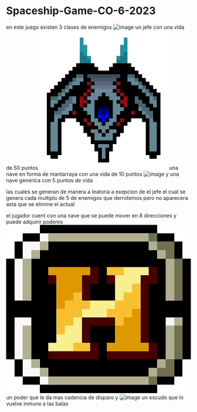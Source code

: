 # Spaceship-Game-CO-6-2023
en este juego existen 3 clases de enemigos 
![image](https://github.com/CarlosDiazD/Spaceship-Game-CO-6-2023/assets/139479569/444a51ca-d68d-4109-9993-47ff4a597170)
un jefe con una vida de 50 puntos 
![image](https://github.com/CarlosDiazD/Spaceship-Game-CO-6-2023/blob/main/game/assets/Enemy/enemy_2.png)
una nave en forma de mantarraya con una vida de 10 puntos
![image](https://github.com/CarlosDiazD/Spaceship-Game-CO-6-2023/blob/main/game/assets/Enemy/enemy_1.png)
y una nave generica con 5 puntos de vida

las cuales se generan de manera a leatoria a exepcion de el jefe el cual se genera cada multiplo de 5 de enemigos que derrotemos pero no aparecera asta que se elimine el actual

el jugador cuent con una nave que se puede mover en 8 direcciones y puede adquirir poderes 
![image](https://github.com/CarlosDiazD/Spaceship-Game-CO-6-2023/blob/main/game/assets/Other/Hevy.jpg)
un poder que le da mas cadencia de disparo y 
![image](https://github.com/CarlosDiazD/Spaceship-Game-CO-6-2023/blob/main/game/assets/Other/shield.png)
un escudo que lo vuelve inmune a las balas
